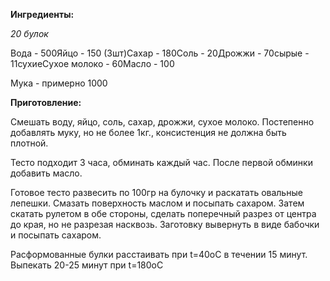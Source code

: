 **Ингредиенты:**

*20 булок*

Вода - 500Яйцо - 150 (3шт)Сахар - 180Соль - 20Дрожжи - 70сырые - 11сухиеСухое молоко - 60Масло - 100

Мука - примерно 1000

**Приготовление:**

Смешать воду, яйцо, соль, сахар, дрожжи, сухое молоко. Постепенно добавлять муку, но не более 1кг., консистенция не должна быть плотной.

Тесто подходит 3 часа, обминать каждый час. После первой обминки добавить масло.

Готовое тесто развесить по 100гр на булочку и раскатать овальные лепешки. Смазать поверхность маслом и посыпать сахаром. Затем скатать рулетом в обе стороны, сделать поперечный разрез от центра до края, но не разрезая насквозь. Заготовку вывернуть в виде бабочки и посыпать сахаром.

Расформованные булки расстаивать при t=40oC в течении 15 минут. Выпекать 20-25 минут при t=180oC
